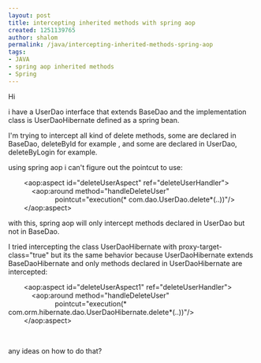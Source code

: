 ```yaml
---
layout: post
title: intercepting inherited methods with spring aop
created: 1251139765
author: shalom
permalink: /java/intercepting-inherited-methods-spring-aop
tags:
- JAVA
- spring aop inherited methods
- Spring
---
```

<p>Hi</p>
<p>i have a UserDao interface that extends BaseDao and the implementation class is UserDaoHibernate defined as a spring bean.</p>
<p>I'm trying to intercept all kind of delete methods, some are declared in BaseDao, deleteById for example , and some are declared in UserDao, deleteByLogin for example.</p>
<p>using spring aop i can't figure out the pointcut to use:</p>
<p>&nbsp;&nbsp;&nbsp;&nbsp;&nbsp;&nbsp;&nbsp; &lt;aop:aspect id=&quot;deleteUserAspect&quot; ref=&quot;deleteUserHandler&quot;&gt;<br />
&nbsp;&nbsp;&nbsp;&nbsp;&nbsp;&nbsp;&nbsp;&nbsp;&nbsp;&nbsp;&nbsp; &lt;aop:around method=&quot;handleDeleteUser&quot;<br />
&nbsp;&nbsp;&nbsp;&nbsp;&nbsp;&nbsp;&nbsp;&nbsp;&nbsp;&nbsp;&nbsp;&nbsp;&nbsp;&nbsp;&nbsp;&nbsp;&nbsp;&nbsp;&nbsp;&nbsp;&nbsp;&nbsp;&nbsp; pointcut=&quot;execution(* com.dao.UserDao.delete*(..))&quot;/&gt;<br />
&nbsp;&nbsp;&nbsp;&nbsp;&nbsp;&nbsp;&nbsp; &lt;/aop:aspect&gt;</p>
<p>with this, spring aop will only intercept methods declared in UserDao but not in BaseDao.</p>
<p>I tried intercepting the class UserDaoHibernate with proxy-target-class=&quot;true&quot; but its the same behavior because UserDaoHibernate extends BaseDaoHibernate and only methods declared in UserDaoHibernate are intercepted:</p>
<p>&nbsp;&nbsp;&nbsp;&nbsp;&nbsp;&nbsp;&nbsp; &lt;aop:aspect id=&quot;deleteUserAspect1&quot; ref=&quot;deleteUserHandler&quot;&gt;<br />
&nbsp;&nbsp;&nbsp;&nbsp;&nbsp;&nbsp;&nbsp;&nbsp;&nbsp;&nbsp;&nbsp; &lt;aop:around method=&quot;handleDeleteUser&quot;<br />
&nbsp;&nbsp;&nbsp;&nbsp;&nbsp;&nbsp;&nbsp;&nbsp;&nbsp;&nbsp;&nbsp;&nbsp;&nbsp;&nbsp;&nbsp;&nbsp;&nbsp;&nbsp;&nbsp;&nbsp;&nbsp;&nbsp;&nbsp; pointcut=&quot;execution(* com.orm.hibernate.dao.UserDaoHibernate.delete*(..))&quot;/&gt;<br />
&nbsp;&nbsp;&nbsp;&nbsp;&nbsp;&nbsp;&nbsp; &lt;/aop:aspect&gt;</p>
<p>&nbsp;</p>
<p>any ideas on how to do that?<br />
<br />
&nbsp;</p>

